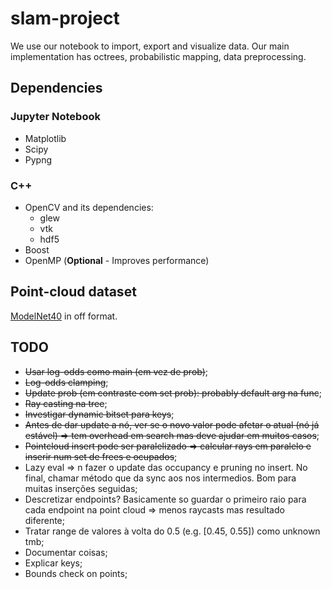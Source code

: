 # slam-project

We use our notebook to import, export and visualize data.
Our main implementation has octrees, probabilistic mapping, data preprocessing.

## Dependencies

### Jupyter Notebook

- Matplotlib
- Scipy
- Pypng

### C++ 

- OpenCV and its dependencies:
  - glew
  - vtk
  - hdf5
- Boost
- OpenMP (**Optional** - Improves performance)

## Point-cloud dataset

[ModelNet40](https://www.kaggle.com/balraj98/modelnet40-princeton-3d-object-dataset)
in off format.

## TODO

- ~~Usar log-odds como main (em vez de prob)~~;
- ~~Log-odds clamping~~;
- ~~Update prob (em contraste com set prob): probably default arg na func~~;
- ~~Ray casting na tree~~;
- ~~Investigar dynamic bitset para keys~~;
- ~~Antes de dar update a nó, ver se o novo valor pode afetar o atual (nó já estável) => tem overhead em search mas deve
  ajudar em muitos casos~~;
- ~~Pointcloud insert pode ser paralelizado => calcular rays em paralelo e inserir num set de frees e ocupados~~;
- Lazy eval => n fazer o update das occupancy e pruning no insert. No final, chamar método que da sync aos nos
  intermedios. Bom para muitas inserções seguidas;
- Descretizar endpoints? Basicamente so guardar o primeiro raio para cada endpoint na point cloud => menos raycasts mas
  resultado diferente;
- Tratar range de valores à volta do 0.5 (e.g. [0.45, 0.55]) como unknown tmb;
- Documentar coisas;
- Explicar keys;
- Bounds check on points;
